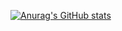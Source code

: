 [![Anurag's GitHub stats](https://github-readme-stats-navy-two-58.vercel.app)](https://github.com/anuraghazra/github-readme-stats)
